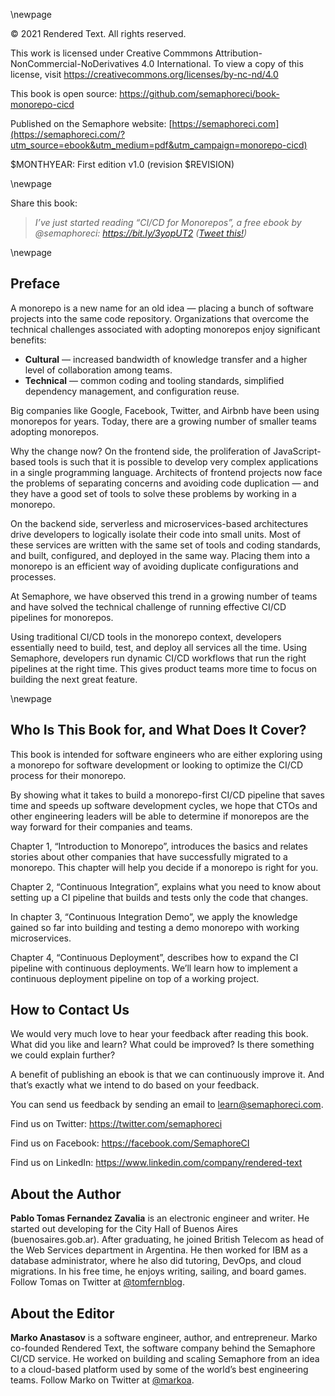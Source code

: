 \newpage

© 2021 Rendered Text. All rights reserved.

This work is licensed under Creative Commmons
Attribution-NonCommercial-NoDerivatives 4.0 International.
To view a copy of this license, visit
<https://creativecommons.org/licenses/by-nc-nd/4.0>

This book is open source:
<https://github.com/semaphoreci/book-monorepo-cicd>

Published on the Semaphore website:
[https://semaphoreci.com](https://semaphoreci.com/?utm_source=ebook&utm_medium=pdf&utm_campaign=monorepo-cicd)

$MONTHYEAR: First edition v1.0 (revision $REVISION)

\newpage

Share this book:

> _I’ve just started reading “CI/CD for Monorepos”, a free ebook by @semaphoreci: https://bit.ly/3yopUT2 ([Tweet this!](https://ctt.ac/dL5z4))_

\newpage

## Preface

A monorepo is a new name for an old idea — placing a bunch of software projects into the same code repository. Organizations that overcome the technical challenges associated with adopting monorepos enjoy significant benefits:

- **Cultural** — increased bandwidth of knowledge transfer and a higher level of collaboration among teams.
- **Technical** — common coding and tooling standards, simplified dependency management, and configuration reuse.

Big companies like Google, Facebook, Twitter, and Airbnb have been using monorepos for years. Today, there are a growing number of smaller teams adopting monorepos.

Why the change now? On the frontend side, the proliferation of JavaScript-based tools is such that it is possible to develop very complex applications in a single programming language. Architects of frontend projects now face the problems of separating concerns and avoiding code duplication — and they have a good set of tools to solve these problems by working in a monorepo.

On the backend side, serverless and microservices-based architectures drive developers to logically isolate their code into small units. Most of these services are written with the same set of tools and coding standards, and built, configured, and deployed in the same way. Placing them into a monorepo is an efficient way of avoiding duplicate configurations and processes.

At Semaphore, we have observed this trend in a growing number of teams and have solved the technical challenge of running effective CI/CD pipelines for monorepos.

Using traditional CI/CD tools in the monorepo context, developers essentially need to build, test, and deploy all services all the time. Using Semaphore, developers run dynamic CI/CD workflows that run the right pipelines at the right time. This gives product teams more time to focus on building the next great feature.

\newpage

## Who Is This Book for, and What Does It Cover?

This book is intended for software engineers who are either exploring using a monorepo for software development or looking to optimize the CI/CD process for their monorepo.

By showing what it takes to build a monorepo-first CI/CD pipeline that saves time and speeds up software development cycles, we hope that CTOs and other engineering leaders will be able to determine if monorepos are the way forward for their companies and teams.

Chapter 1, “Introduction to Monorepo”, introduces the basics and relates stories about other companies that have successfully migrated to a monorepo. This chapter will help you decide if a monorepo is right for you.

Chapter 2, “Continuous Integration”, explains what you need to know about setting up a CI pipeline that builds and tests only the code that changes.

In chapter 3, “Continuous Integration Demo”, we apply the knowledge gained so far into building and testing a demo monorepo with working microservices.

Chapter 4, “Continuous Deployment”, describes how to expand the CI pipeline with continuous deployments. We’ll learn how to implement a continuous deployment pipeline on top of a working project.

## How to Contact Us

We would very much love to hear your feedback after reading this book. What did you like and learn? What could be improved? Is there something we could explain further?

A benefit of publishing an ebook is that we can continuously improve it. And that’s exactly what we intend to do based on your feedback.

You can send us feedback by sending an email to <learn@semaphoreci.com>.

Find us on Twitter: <https://twitter.com/semaphoreci>

Find us on Facebook: <https://facebook.com/SemaphoreCI>

Find us on LinkedIn: <https://www.linkedin.com/company/rendered-text>

## About the Author

**Pablo Tomas Fernandez Zavalia** is an electronic engineer and writer. He started out developing for the City Hall of Buenos Aires  (buenosaires.gob.ar). After graduating, he joined British Telecom as head of the Web Services department in Argentina. He then worked for IBM as a database administrator, where he also did tutoring, DevOps, and cloud migrations. In his free time, he enjoys writing, sailing, and board games. Follow Tomas on Twitter at [\@tomfernblog](https://twitter.com/tomfernblog).

## About the Editor

**Marko Anastasov** is a software engineer, author, and entrepreneur. Marko co-founded Rendered Text, the software company behind the Semaphore CI/CD service. He worked on building and scaling Semaphore from an idea to a cloud-based platform used by some of the world’s best engineering teams. Follow Marko on Twitter at [\@markoa](https://twitter.com/markoa).

